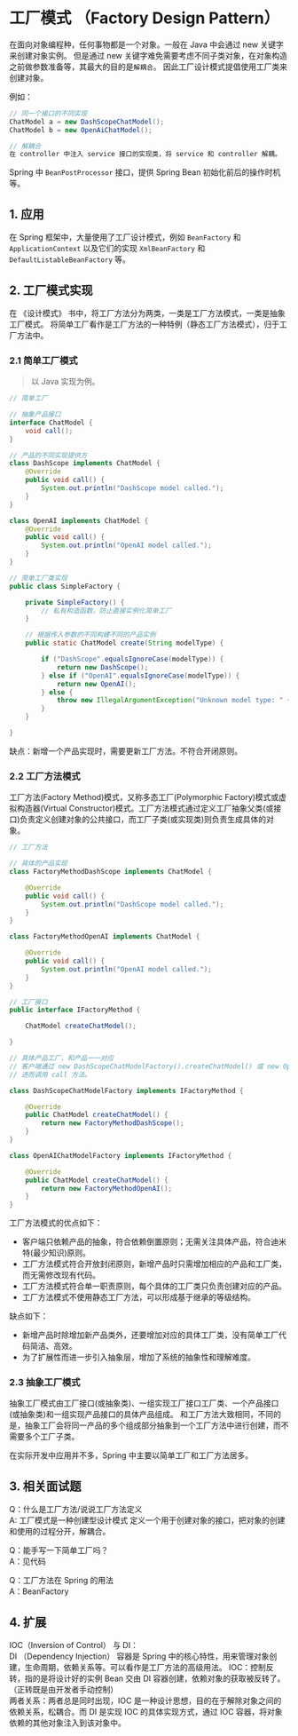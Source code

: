 # 工厂模式 （Factory Design Pattern）

在面向对象编程种，任何事物都是一个对象。一般在 Java 中会通过 new 关键字来创建对象实例。
但是通过 new 关键字难免需要考虑不同子类对象，在对象构造之前做参数准备等，其最大的目的是`解耦合`。
因此工厂设计模式提倡使用工厂类来创建对象。

例如：

```java
// 同一个接口的不同实现
ChatModel a = new DashScopeChatModel();
ChatModel b = new OpenAiChatModel();

// 解耦合
在 controller 中注入 service 接口的实现类，将 service 和 controller 解耦。
```

Spring 中 `BeanPostProcessor` 接口，提供 Spring Bean 初始化前后的操作时机等。

## 1. 应用

在 Spring 框架中，大量使用了工厂设计模式，例如 `BeanFactory` 和 `ApplicationContext` 以及它们的实现 `XmlBeanFactory` 和 `DefaultListableBeanFactory` 等。

## 2. 工厂模式实现

在 《设计模式》 书中，将工厂方法分为两类，一类是工厂方法模式，一类是抽象工厂模式。
将简单工厂看作是工厂方法的一种特例（静态工厂方法模式），归于工厂方法中。

### 2.1 简单工厂模式

> 以 Java 实现为例。

```java
// 简单工厂

// 抽象产品接口
interface ChatModel {
    void call();
}

// 产品的不同实现提供方
class DashScope implements ChatModel {
    @Override
    public void call() {
        System.out.println("DashScope model called.");
    }
}

class OpenAI implements ChatModel {
    @Override
    public void call() {
        System.out.println("OpenAI model called.");
    }
}

// 简单工厂类实现
public class SimpleFactory {

    private SimpleFactory() {
        // 私有构造函数，防止直接实例化简单工厂
    }

    // 根据传入参数的不同构建不同的产品实例
    public static ChatModel create(String modelType) {

        if ("DashScope".equalsIgnoreCase(modelType)) {
            return new DashScope();
        } else if ("OpenAI".equalsIgnoreCase(modelType)) {
            return new OpenAI();
        } else {
            throw new IllegalArgumentException("Unknown model type: " + modelType);
        }
    }

}
```

缺点：新增一个产品实现时，需要更新工厂方法。不符合开闭原则。

### 2.2 工厂方法模式

工厂方法(Factory Method)模式，又称多态工厂(Polymorphic Factory)模式或虚拟构造器(Virtual Constructor)模式。工厂方法模式通过定义工厂抽象父类(或接口)负责定义创建对象的公共接口，而工厂子类(或实现类)则负责生成具体的对象。

```java
// 工厂方法

// 具体的产品实现
class FactoryMethodDashScope implements ChatModel {

    @Override
    public void call() {
        System.out.println("DashScope model called.");
    }
}

class FactoryMethodOpenAI implements ChatModel {

    @Override
    public void call() {
        System.out.println("OpenAI model called.");
    }
}

// 工厂接口
public interface IFactoryMethod {

    ChatModel createChatModel();

}

// 具体产品工厂，和产品一一对应
// 客户端通过 new DashScopeChatModelFactory().createChatModel() 或 new OpenAIChatModelFactory().createChatModel() 来获取具体的产品实例
// 进而调用 call 方法。

class DashScopeChatModelFactory implements IFactoryMethod {

    @Override
    public ChatModel createChatModel() {
        return new FactoryMethodDashScope();
    }
}

class OpenAIChatModelFactory implements IFactoryMethod {

    @Override
    public ChatModel createChatModel() {
        return new FactoryMethodOpenAI();
    }
}
```

工厂方法模式的优点如下：

- 客户端只依赖产品的抽象，符合依赖倒置原则；无需关注具体产品，符合迪米特(最少知识)原则。
- 工厂方法模式符合开放封闭原则，新增产品时只需增加相应的产品和工厂类，而无需修改现有代码。
- 工厂方法模式符合单一职责原则，每个具体的工厂类只负责创建对应的产品。
- 工厂方法模式不使用静态工厂方法，可以形成基于继承的等级结构。

缺点如下：

- 新增产品时除增加新产品类外，还要增加对应的具体工厂类，没有简单工厂代码简洁、高效。
- 为了扩展性而进一步引入抽象层，增加了系统的抽象性和理解难度。

### 2.3 抽象工厂模式

抽象工厂模式由工厂接口(或抽象类)、一组实现工厂接口工厂类、一个产品接口(或抽象类)和一组实现产品接口的具体产品组成。
和工厂方法大致相同，不同的是，抽象工厂会将同一产品的多个组成部分抽象到一个工厂方法中进行创建，而不需要多个工厂子类。

在实际开发中应用并不多，Spring 中主要以简单工厂和工厂方法居多。

## 3. 相关面试题

Q：什么是工厂方法/说说工厂方法定义
<br>
A: 工厂模式是一种创建型设计模式
   定义一个用于创建对象的接口，把对象的创建和使用的过程分开，解耦合。

Q：能手写一下简单工厂吗？
<br>
A：见代码

Q：工厂方法在 Spring 的用法
<br>
A：BeanFactory

## 4. 扩展

IOC（Inversion of Control） 与 DI：
<br>
DI （Dependency Injection） 容器是 Spring 中的核心特性，用来管理对象创建，生命周期，依赖关系等。可以看作是工厂方法的高级用法。
IOC：控制反转，指的是将设计好的实例 Bean 交由 DI 容器创建，依赖对象的获取被反转了。（正转既是由开发者手动控制）
<br>
两者关系：两者总是同时出现，IOC 是一种设计思想，目的在于解除对象之间的依赖关系，松耦合。而 DI 是实现 IOC 的具体实现方式，通过 IOC 容器，将对象依赖的其他对象注入到该对象中。
